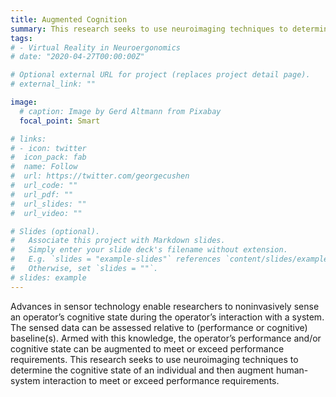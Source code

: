 ```yaml
---
title: Augmented Cognition
summary: This research seeks to use neuroimaging techniques to determine the cognitive state of an individual and then augment human-system interaction to meet or exceed performance requirements.
tags:
# - Virtual Reality in Neuroergonomics
# date: "2020-04-27T00:00:00Z"

# Optional external URL for project (replaces project detail page).
# external_link: ""

image:
  # caption: Image by Gerd Altmann from Pixabay
  focal_point: Smart

# links:
# - icon: twitter
#  icon_pack: fab
#  name: Follow
#  url: https://twitter.com/georgecushen
#  url_code: ""
#  url_pdf: ""
#  url_slides: ""
#  url_video: ""

# Slides (optional).
#   Associate this project with Markdown slides.
#   Simply enter your slide deck's filename without extension.
#   E.g. `slides = "example-slides"` references `content/slides/example-slides.md`.
#   Otherwise, set `slides = ""`.
# slides: example
---
```

Advances in sensor technology enable researchers to noninvasively sense an operator’s cognitive state during the operator’s interaction with a system. The sensed data can be assessed relative to (performance or cognitive) baseline(s). Armed with this knowledge, the operator’s performance and/or cognitive state can be augmented to meet or exceed performance requirements. This research seeks to use neuroimaging techniques to determine the cognitive state of an individual and then augment human-system interaction to meet or exceed performance requirements.


